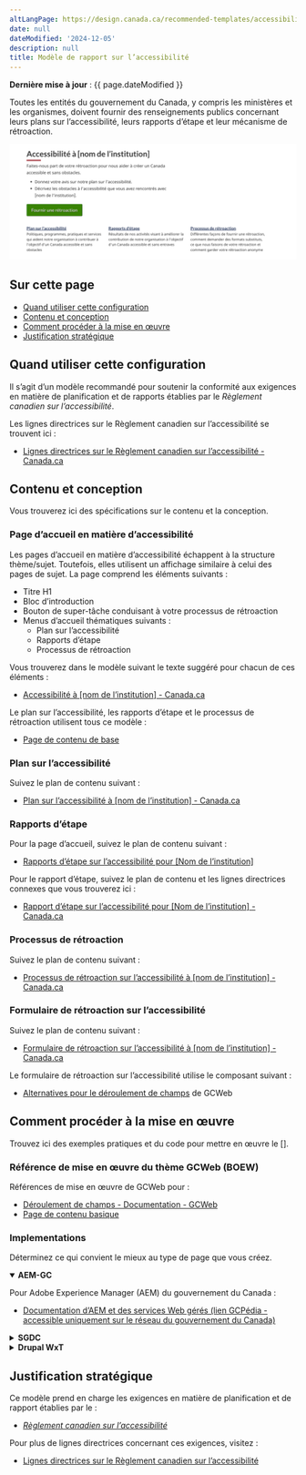 ```yaml
---
altLangPage: https://design.canada.ca/recommended-templates/accessibility.html
date: null
dateModified: '2024-12-05'
description: null
title: Modèle de rapport sur l’accessibilité
---
```


<p><strong>Dernière mise à jour</strong>&nbsp;: {{ page.dateModified }}</p>

<p>Toutes les entités du gouvernement du Canada, y compris les ministères et les organismes, doivent fournir des renseignements publics concernant leurs plans sur l’accessibilité, leurs rapports d’étape et leur mécanisme de rétroaction.</p>

<div class="pattern-demo mrgn-tp-lg mrgn-bttm-xl"><img src="../images/accessibility-page-crop-fr.png" class="img-responsive" alt="" /></div>

<section>
    <h2>Sur cette page</h2>
    <ul>
        <li><a href="#quand">Quand utiliser cette configuration</a></li>
        <li><a href="#contenu">Contenu et conception</a></li>
        <li><a href="#mise">Comment procéder à la mise en œuvre</a></li>
        <li><a href="#justification">Justification stratégique</a></li>
        <!-- <li><a href="#changements">Derniers changements</a></li> -->
    </ul>
</section>
<section>
    <h2 id="quand">Quand utiliser cette configuration</h2>
    <p>Il s’agit d’un modèle recommandé pour soutenir la conformité aux exigences en matière de planification et de rapports établies par le  <cite>Règlement canadien sur l’accessibilité</cite>.</p>
    <p>
        Les lignes directrices sur le Règlement canadien sur l’accessibilité se trouvent ici&nbsp;:
    </p>
    <ul>
        <li><a href="https://www.canada.ca/fr/emploi-developpement-social/programmes/directives-reglements-canadien-accessibilite.html"> Lignes directrices sur le Règlement canadien sur l’accessibilité - Canada.ca</a></li>
    </ul>
</section>
<section>
    <h2 id="design">Contenu et conception</h2>
    <p>Vous trouverez ici des spécifications sur le contenu et la conception.</p>
    <h3>Page d’accueil en matière d’accessibilité</h3>
    <p>Les pages d’accueil en matière d’accessibilité échappent à la structure thème/sujet. Toutefois, elles utilisent un affichage similaire à celui des pages de sujet. La page comprend les éléments suivants&nbsp;:</p>
    <ul>
        <li>Titre H1</li>
        <li>Bloc d’introduction</li>
        <li>Bouton de super-tâche conduisant à votre processus de rétroaction</li>
        <li>
            Menus d’accueil thématiques suivants&nbsp;:
            <ul>
                <li>Plan sur l’accessibilité</li>
                <li>Rapports d’étape</li>
                <li>Processus de rétroaction</li>
            </ul>
        </li>
    </ul>
    <p>Vous trouverez dans le modèle suivant le texte suggéré pour chacun de ces éléments&nbsp;:</p>
    <ul>
        <li><a href="./accessibilite/accessibilite.html">Accessibilité à [nom de l’institution] - Canada.ca</a></li>
    </ul>
    <p>Le plan sur l’accessibilité, les rapports d’étape et le processus de rétroaction utilisent tous ce modèle&nbsp;:</p>
    <ul>
        <li><a href="./generique.html">Page de contenu de base</a></li>
    </ul>
    <h3>Plan sur l’accessibilité</h3>
    <p>Suivez le plan de contenu suivant&nbsp;:</p>
    <ul>
        <li><a href="./accessibilite/plan.html">Plan sur l’accessibilité à [nom de l’institution] - Canada.ca</a></li>
    </ul>
    <h3>Rapports d’étape</h3>
    <p>Pour la page d’accueil, suivez le plan de contenu suivant&nbsp;:</p>
    <ul>
        <li><a href="./accessibilite/accueil-rapports-etape.html">Rapports d’étape sur l’accessibilité pour [Nom de l’institution]</a></li>
    </ul>
    <p>Pour le rapport d’étape, suivez le plan de contenu et les lignes directrices connexes que vous trouverez ici&nbsp;:</p>
    <ul>
        <li><a href="./accessibilite/rapport-etape.html">Rapport d’étape sur l’accessibilité pour [Nom de l’institution] - Canada.ca</a></li>
    </ul>
    <h3>Processus de rétroaction</h3>
    <p>Suivez le plan de contenu suivant&nbsp;:</p>
    <ul>
        <li><a href="./accessibilite/processus-retroaction.html">Processus de rétroaction sur l’accessibilité à [nom de l’institution] - Canada.ca</a></li>
    </ul>
    <h3>Formulaire de rétroaction sur l’accessibilité</h3>
    <p>Suivez le plan de contenu suivant&nbsp;:</p>
    <ul>
        <li><a href="./accessibilite/formulaire-retroaction.html">Formulaire de rétroaction sur l’accessibilité à [nom de l’institution] - Canada.ca</a></li>
    </ul>
    <p>Le formulaire de rétroaction sur l’accessibilité utilise le composant suivant&nbsp;:</p>
    <ul>
        <li><a href="https://wet-boew.github.io/GCWeb/components/wb-fieldflow/alternative-fr.html">Alternatives pour le déroulement de champs</a> de GCWeb</li>
    </ul>
</section>
<section>
    <h2 id="mise">Comment procéder à la mise en œuvre</h2>
    <p>Trouvez ici des exemples pratiques et du code pour mettre en œuvre le [].</p>
    <h3>Référence de mise en œuvre du thème GCWeb (BOEW)</h3>
    <p>Références de mise en œuvre de GCWeb pour&nbsp;:</p>
    <ul>
        <li><a href="https://wet-boew.github.io/GCWeb/components/wb-fieldflow/alternative-fr.html">Déroulement de champs - Documentation - GCWeb</a></li>
        <li><a href="https://wet-boew.github.io/GCWeb/templates/content-page/content-fr.html">Page de contenu basique</a></li>
    </ul>
    <h3>Implementations</h3>
    <p>Déterminez ce qui convient le mieux au type de page que vous créez.</p>
  <div class="row">
        <div class="col-md-8">
            <div class="wb-tabs mrgn-tp-lg">
                <div class="tabpanels">
                    <details id="004" open="open">
                        <summary><strong>AEM-GC</strong></summary>
                        <p class="mrgn-tp-lg">Pour Adobe Experience Manager (AEM) du gouvernement du Canada&nbsp;:</p>
                        <ul>
                            <li>
                                <a href="https://www.gcpedia.gc.ca/wiki/Documentation_d%27AEM_sp%C3%A9cifique_au_GC_6.5">
                                    Documentation d’AEM et des services Web gérés (lien GCPédia - accessible uniquement sur le réseau du gouvernement du Canada)
                                </a>
                            </li>
                        </ul>
                    </details>
                    <details id="005">
                        <summary><strong>SGDC</strong></summary>
                        <p class="mrgn-tp-lg">Pour la solution de gabarits à déploiement centralisé (SGDC)&nbsp;:</p>
                        <ul>
                            <li><a href="https://cenw-wscoe.github.io/sgdc-cdts/docs/index-fr.html">Documentation de la SGDC</a></li>
                        </ul>
                    </details>
                    <details id="006">
                        <summary><strong>Drupal WxT</strong></summary>
                        <p class="mrgn-tp-lg">Pour Drupal WxT&nbsp;:</p>
                        <ul>
                            <li><a href="https://drupalwxt.github.io/">Documentation de Drupal WxT (en anglais seulement)</a></li>
                        </ul>
                    </details>
                </div>
            </div>
        </div>
    </div>
</section>
<section>
    <h2 id="justification">Justification stratégique</h2>
    <p>Ce modèle prend en charge les exigences en matière de planification et de rapport établies par le&nbsp;:</p>
    <ul>
        <li>
            <a href="https://laws.justice.gc.ca/fra/reglements/DORS-2021-241/"><cite>Règlement canadien sur l’accessibilité</cite></a>
        </li>
    </ul>
    <p>Pour plus de lignes directrices concernant ces exigences, visitez&nbsp;:</p>
    <ul>
        <li>
            <a href="https://www.canada.ca/fr/emploi-developpement-social/programmes/directives-reglements-canadien-accessibilite.html">Lignes directrices sur le Règlement canadien sur l’accessibilité</a>
        </li>
    </ul>
</section>
<!-- <section>
    <h2 id="changements">Derniers changements</h2>
    <dl class="dl-horizontal">
        <dt>
            <time datetime="2024-12-05" class="link-muted">2024-12-05</time>
        </dt>
        <dd>
            <ul>
                <li>Updated the guidance to include content and design specifications, visual examples and implementation guidance</li>
            </ul>
        </dd>
    </dl>
</section> -->

